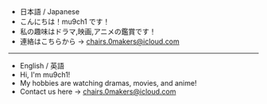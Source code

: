 - 日本語 / Japanese
- こんにちは！mu9ch1 です！
- 私の趣味はドラマ,映画,アニメの鑑賞です！
- 連絡はこちらから → chairs.0makers@icloud.com
------------------------------------------------------------
- English / 英語
- Hi, I'm mu9ch1!
- My hobbies are watching dramas, movies, and anime!
- Contact us here → chairs.0makers@icloud.com
